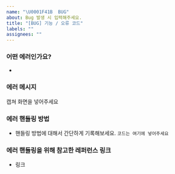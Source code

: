 ```yaml
---
name: "\U0001F41B  BUG"
about: Bug 발생 시 입력해주세요.
title: "[BUG] 기능 / 오류 코드"
labels: ""
assignees: ""
---
```


### 어떤 에러인가요?

-

### 에러 메시지

캡쳐 화면을 넣어주세요

### 에러 핸들링 방법

- 핸들링 방법에 대해서 간단하게 기록해보세요.
  `코드는 여기에 넣어주세요`

### 에러 핸들링을 위해 참고한 레퍼런스 링크

- 링크
